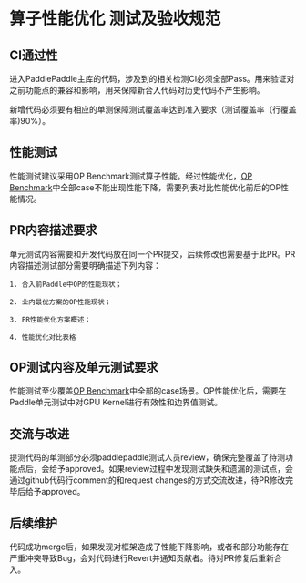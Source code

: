 # 算子性能优化 测试及验收规范

## CI通过性

进入PaddlePaddle主库的代码，涉及到的相关检测CI必须全部Pass。用来验证对之前功能点的兼容和影响，用来保障新合入代码对历史代码不产生影响。

新增代码必须要有相应的单测保障测试覆盖率达到准入要求（测试覆盖率（行覆盖率)90%）。

## 性能测试

性能测试建议采用OP Benchmark测试算子性能。经过性能优化，[OP Benchmark](https://github.com/PaddlePaddle/benchmark/tree/master/api)中全部case不能出现性能下降，需要列表对比性能优化前后的OP性能情况。

## PR内容描述要求

单元测试内容需要和开发代码放在同一个PR提交，后续修改也需要基于此PR。PR内容描述测试部分需要明确描述下列内容：

    1. 合入前Paddle中OP的性能现状；
    
    2. 业内最优方案的OP性能现状；

    3. PR性能优化方案概述；
    
    4. 性能优化对比表格

## OP测试内容及单元测试要求

性能测试至少覆盖[OP Benchmark](https://github.com/PaddlePaddle/benchmark/tree/master/api)中全部的case场景。OP性能优化后，需要在Paddle单元测试中对GPU Kernel进行有效性和边界值测试。

## 交流与改进

提测代码的单测部分必须paddlepaddle测试人员review，确保完整覆盖了待测功能点后，会给予approved。如果review过程中发现测试缺失和遗漏的测试点，会通过github代码行comment的和request changes的方式交流改进，待PR修改完毕后给予approved。

## 后续维护

代码成功merge后，如果发现对框架造成了性能下降影响，或者和部分功能存在严重冲突导致Bug，会对代码进行Revert并通知贡献者。待对PR修复后重新合入。